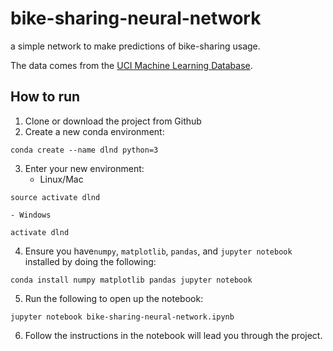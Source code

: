 # bike-sharing-neural-network
a simple network to make predictions of bike-sharing usage.

The data comes from the [UCI Machine Learning Database](https://archive.ics.uci.edu/ml/datasets/Bike+Sharing+Dataset).

## How to run
1. Clone or download the project from Github
2. Create a new conda environment:
```
conda create --name dlnd python=3
```
3. Enter your new environment:
	- Linux/Mac
```
source activate dlnd
```
	- Windows
```
activate dlnd
```
4. Ensure you have`numpy`, `matplotlib`, `pandas`, and `jupyter notebook` installed by doing the following:
```
conda install numpy matplotlib pandas jupyter notebook
```
5. Run the following to open up the notebook:
```
jupyter notebook bike-sharing-neural-network.ipynb
```
6. Follow the instructions in the notebook will lead you through the project.